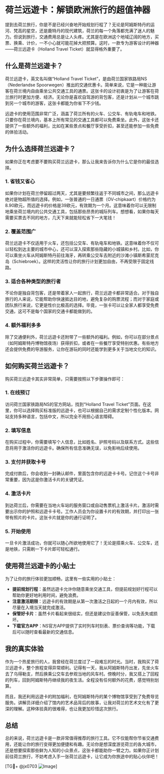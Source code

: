 # 荷兰远遊卡：解锁欧洲旅行的超值神器

提到去荷兰旅行，你是不是已经兴奋地开始规划行程了？无论是阿姆斯特丹的运河、梵高的星空，还是鹿特丹的现代建筑，荷兰的每一个角落都充满了迷人的魅力。但说到旅行，交通费用总是让人头疼。尤其是在欧洲这个地域辽阔的地方，买票、换乘、计价，一不小心就可能花掉大把预算。这时，一款专为游客设计的神器——荷兰远遊卡（Holland Travel Ticket）就显得格外重要了。

## 什么是荷兰远遊卡？

荷兰远遊卡，英文名叫做“Holland Travel Ticket”，是由荷兰国家铁路局NS（Nederlandse Spoorwegen）推出的交通优惠卡。简单来说，它是一种能让游客在荷兰境内自由乘坐公共交通工具的通票。这张卡的设计初衷是为了让游客在荷兰旅行时更加方便、经济。无论你是喜欢自驾游的背包客，还是计划从一个城市跳到另一个城市的游客，这张卡都能为你省下不少钱。

远遊卡的使用范围非常广泛，涵盖了荷兰所有的火车、公交车、有轨电车和地铁。只要你在荷兰境内，基本上所有常见的交通工具都可以免费乘坐。此外，这张卡还提供了一些额外的福利，比如在某些景点和餐厅享受折扣，甚至还能参加一些免费的体验活动。

## 为什么选择荷兰远遊卡？

如果你正在考虑要不要购买荷兰远遊卡，那么让我来告诉你为什么它是你的最佳选择。

### 1. **省钱又省心**
   如果你计划在荷兰停留超过两天，尤其是要频繁往返于不同城市之间，那么远遊卡绝对是物超所值的选择。例如，一张普通的一日通票（OV-chipkaart）价格约为8.90欧元，而远遊卡的价格是39欧元，有效期为一个月。这意味着你可以无限制地乘坐荷兰境内的公共交通工具，包括那些昂贵的城际列车。想想看，如果你每天需要买票去不同的地方，几天下来就能轻松省下一大笔钱！

### 2. **覆盖范围广**
   荷兰远遊卡不仅适用于火车，还包括公交车、有轨电车和地铁。这意味着你不仅可以轻松到达主要的城市中心，还可以深入探索那些隐藏的小城镇和乡村。比如，你可以乘坐火车从阿姆斯特丹前往海牙，再转乘公交车去附近的沙滩小镇斯希蒙尼克岛（Schiebroek）。这样的灵活性让你的旅行计划更加自由，不再受限于固定线路。

### 3. **适合各种类型的旅行者**
   不论你是独自背包客，还是带着家人一起旅行，荷兰远遊卡都非常适合。对于独自旅行的人来说，它能帮助你快速抵达目的地，避免复杂的购票流程；而对于家庭或团队旅行来说，它更是性价比极高的选择。毕竟，一张卡可以让全家人都享受免费交通，这可不是每个国家的交通卡都能做到的。

### 4. **额外福利多多**
   除了交通便利外，荷兰远遊卡还附带了一些额外的福利。例如，你可以在部分景点（如阿姆斯特丹博物馆夜场）获得折扣，或者在一些餐厅享受特别优惠。有些地方还会提供免费的导游服务，让你在游玩的同时还能学到更多关于当地文化的知识。

## 如何购买荷兰远遊卡？

购买荷兰远遊卡其实非常简单，只需要按照以下步骤操作即可：

### 1. **在线预订**
   访问荷兰国家铁路局NS的官方网站，找到“Holland Travel Ticket”页面。在这里，你可以选择购买标准版的远遊卡，也可以根据自己的需求定制个性化版本。网站支持多种语言，包括中文，所以完全不用担心语言障碍。

### 2. **填写信息**
   在购买过程中，你需要填写个人信息，比如姓名、护照号码以及联系方式。这些信息将用于激活你的远遊卡。确保所有信息准确无误，以免影响后续使用。

### 3. **支付并获取卡号**
   完成付款后，你会收到一封确认邮件，里面包含你的远遊卡卡号。记住这个卡号非常重要，因为这是你激活卡片的关键凭证。

### 4. **激活卡片**
   到达荷兰后，你需要在当地火车站的服务窗口或自动售票机上激活卡片。激活时需要出示你的护照和远遊卡卡号。工作人员会为你设置卡片的有效期，并打印出一张带有照片的卡片。这张卡片就是你的通行证明了。

### 5. **开始使用**
   一旦卡片激活成功，你就可以随心所欲地使用它了！无论是搭乘火车、公交车，还是地铁，只需刷一下卡片即可轻松通行。

## 使用荷兰远遊卡的小贴士

为了让你的旅行体验更加顺畅，这里有一些实用的小贴士：

- **提前规划行程**：虽然远遊卡允许你随意乘坐交通工具，但提前规划好行程可以帮助你更好地利用时间，避免浪费。
- **注意激活期限**：远遊卡的有效期是从第一次激活之日起的一个月内有效，所以尽量在入境当天就完成激活。
- **保管好卡片**：虽然卡片看起来很结实，但还是建议你妥善保管，以免丢失或损坏。
- **下载官方APP**：NS官方APP提供了实时列车时刻表、票价查询等功能，下载后可以随时查看最新的交通信息。

## 我的真实体验

作为一个热爱旅行的人，我曾经在荷兰度过了一段难忘的时光。当时，我购买了荷兰远遊卡，整个旅程变得异常顺利。记得有一天，我从阿姆斯特丹出发，先坐火车去了乌得勒支，然后换乘公交车去参观当地的风车村。傍晚时分，我又搭上了回程的列车，回到阿姆斯特丹继续我的夜生活。全程没有任何额外的花费，感觉特别划算。

而且，我还利用远遊卡的附加福利，在阿姆斯特丹的某个博物馆享受到了免费导览服务。讲解员详细介绍了馆内的艺术品背后的故事，让我对荷兰的艺术文化有了更深的理解。这种体验真的很难得，也让我更加珍惜这次旅行。

## 总结

总的来说，荷兰远遊卡是一款非常值得推荐的旅行工具。它不仅能帮你节省交通费用，还能让你的旅行变得更加便捷和有趣。无论你是想深度游览荷兰的各大城市，还是想要探索那些鲜为人知的小众景点，这张卡都能助你一臂之力。如果你正计划前往荷兰旅行，不妨考虑入手一张荷兰远遊卡，让它成为你旅途中的贴心伙伴吧！

[TG💪+ @jx0703 ![Image](https://github.com/user-attachments/assets/dbca1d08-cadb-493c-b0ec-ad6f7a83f270)]